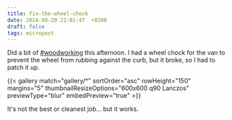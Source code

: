 ```yaml
---
title: fix-the-wheel-chock
date: 2024-09-20 21:01:47  +0200
draft: false
tags: micropost
---
```


Did a bit of [#woodworking](https://mastodon.bofhers.es/tags/woodworking) this afternoon. I had a wheel chock for the van to prevent the wheel from rubbing against the curb, but it broke, so I had to patch it up.

{{< gallery match="gallery/*" sortOrder="asc" rowHeight="150" margins="5" thumbnailResizeOptions="600x600 q90 Lanczos" previewType="blur" embedPreview="true" >}}

It's not the best or cleanest job... but it works.